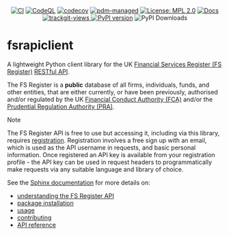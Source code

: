 <div align="center">
  
[![CI](https://github.com/sr-murthy/fsrapiclient/actions/workflows/ci.yml/badge.svg)](https://github.com/sr-murthy/fsrapiclient/actions/workflows/ci.yml)
[![CodeQL](https://github.com/sr-murthy/fsrapiclient/actions/workflows/codeql-analysis.yml/badge.svg)](https://github.com/sr-murthy/fsrapiclient/actions/workflows/codeql-analysis.yml)
[![codecov](https://codecov.io/github/sr-murthy/fsrapiclient/graph/badge.svg?token=F41VZIHT2K)](https://codecov.io/github/sr-murthy/fsrapiclient)
[![pdm-managed](https://img.shields.io/badge/pdm-managed-blueviolet)](https://pdm-project.org)
[![License: MPL
2.0](https://img.shields.io/badge/License-MPL_2.0-brightgreen.svg)](https://opensource.org/licenses/MPL-2.0)
[![Docs](https://readthedocs.org/projects/fsrapiclient/badge/?version=latest)](https://fsrapiclient.readthedocs.io/en/latest/?badge=latest)
<a href="https://trackgit.com">
<img src="https://us-central1-trackgit-analytics.cloudfunctions.net/token/ping/m45fbfbm6zgkqmfudv6m" alt="trackgit-views" />
</a>
[![PyPI version](https://img.shields.io/pypi/v/fsrapiclient?logo=python&color=41bb13)](https://pypi.org/project/fsrapiclient)
![PyPI Downloads](https://static.pepy.tech/badge/fsrapiclient)

</div>

# fsrapiclient

A lightweight Python client library for the UK [Financial Services Register (FS Register)](https://register.fca.org.uk/s/) [RESTful API](https://register.fca.org.uk/Developer/s/).

The FS Register is a **public** database of all firms, individuals, funds, and other entities, that are either currently, or have been previously, authorised and/or regulated by the UK [Financial Conduct Authority (FCA)](https://www.fca.org.uk) and/or the [Prudential Regulation Authority (PRA)](http://bankofengland.co.uk/pra).

> [!NOTE]
> The FS Register API is free to use but accessing it, including via this library, requires [registration](https://register.fca.org.uk/Developer/ShAPI_LoginPage?ec=302&startURL=%2FDeveloper%2Fs%2F#). Registration involves a free sign up with an email, which is used as the API username in requests, and basic personal information. Once registered an API key is available from your registration profile - the API key can be used in request headers to programmatically make requests via any suitable language and library of choice.

See the [Sphinx documentation](https://fsrapiclient.readthedocs.io) for more details on:

* [understanding the FS Register API](https://fsrapiclient.readthedocs.io/sources/fs-register-api.html)
* [package installation](https://fsrapiclient.readthedocs.io/sources/getting-started.html)
* [usage](https://fsrapiclient.readthedocs.io/sources/usage.html)
* [contributing](https://fsrapiclient.readthedocs.io/sources/contributing.html)
* [API reference](https://fsrapiclient.readthedocs.io/sources/api-reference.html)
